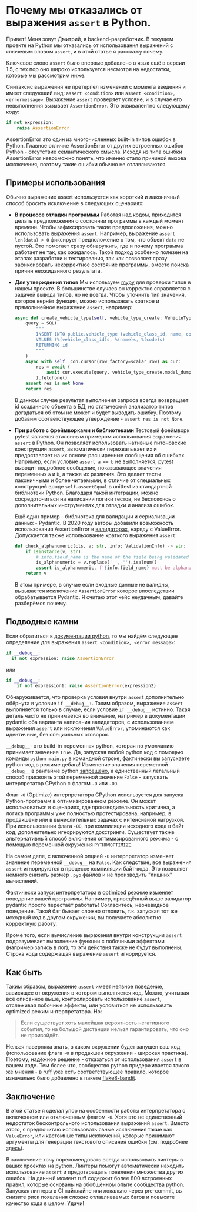# Почему мы отказались от выражения `assert` в Python.

Привет! Меня зовут Дмитрий, я backend-разработчик. В текущем проекте на Python мы отказались от использования выражений с ключевым словом `assert`, и в этой статье я расскажу почему.

Ключевое слово `assert` было впервые добавлено в язык ещё в версии 1.5, с тех пор оно широко используется несмотря на недостатки, которые мы рассмотрим ниже.

Синтаксис выражения не претерпел изменений с момента введения и имеет следующий вид: `assert <condition>` или `assert <condition>, <errormessage>`. Выражение `assert` проверяет условие, и в случае его невыполнения вызывает `AssertionError`. Это эквивалентно следующему коду:

```python
if not expression: 
    raise AssertionError
```

AssertionError это один из многочисленных built-in типов ошибок в Python. Главное отличие AssertionError от других встроенных ошибок Python - отсутствие семантического смысла. Исходя из типа ошибки AssertionError невозможно понять, что именно стало причиной вызова исключения, поэтому такие ошибки обычно не отлавливаются.

## Примеры использования

Обычно выражение assert используется как короткий и лаконичный способ бросить исключение в следующих сценариях:

* **В процессе отладки программы**
  Работая над кодом, приходится делать предположения о состоянии программы в каждый момент времени. Чтобы зафиксировать такие предположения, можно использовать выражения `assert`. Например, выражение `assert len(data) > 0` фиксирует предположение о том, что объект `data` не пустой. Это помогает сразу обнаружить, где и почему программа работает не так, как ожидалось. Такой подход особенно полезен на этапах разработки и тестирования, так как позволяет сразу зафиксировать некорректное состояние программы, вместо поиска причин неожиданного результата.
* **Для утверждения типов**
  Мы используем [mypy](https://mypy.readthedocs.io/en/stable/index.html) для проверки типов в нашем проекте. В большинстве случаев он корректно справляется с задачей вывода типов, но не всегда. Чтобы уточнить тип значения, которое вернёт функция, можно использовать краткое и прямолинейное выражение `assert`, например:

  ```python
  async def create_vehicle_type(self, vehicle_type_create: VehicleTypeCreate) -> int:
      query = SQL(
          """
          INSERT INTO public.vehicle_type (vehicle_class_id, name, code)
          VALUES (%(vehicle_class_id)s, %(name)s, %(code)s)
          RETURNING id
          """
      )
      async with self._con.cursor(row_factory=scalar_row) as cur:
          res = await (
              await cur.execute(query, vehicle_type_create.model_dump())
          ).fetchone()
      assert res is not None
      return res
  ```

  В данном случае результат выполнения запроса всегда возвращает id созданного объекта в БД, но статический анализатор типов догадаться об этом не может и будет выводить ошибку. Поэтому добавим соответствующее утверждение - `assert res is not None`.
* **При работе с фреймворками и библиотеками**
  Тестовый фреймворк pytest является эталонным примером использования выражения `assert` в Python. Он позволяет использовать нативные питоновские конструкции `assert`, автоматически перехватывает их и предоставляет на их основе расширенные сообщения об ошибках. Например, если условие `assert a == b` не выполняется, pytest выводит подробное сообщение, показывающее значения переменных `a` и `b`, а также их различия. Это делает тесты лаконичными и более читаемыми, в отличие от специальных конструкций вроде `self.assertEqual` в unittest из стандартной библиотеки Python. Благодаря такой интеграции, можно сосредоточиться на написании логики тестов, не беспокоясь о дополнительных инструментах для отладки и анализа ошибок.

  Ещё один пример - библиотека для валидации и сериализации данных - Pydantic. В 2020 году авторы добавили возможность использования AssertionError в [валидаторах](https://docs.pydantic.dev/latest/concepts/validators/#field-validators), наряду с ValueError. Допускается также использование краткого выражения `assert`:

  ```python
  def check_alphanumeric(cls, v: str, info: ValidationInfo) -> str:
      if isinstance(v, str):
          # info.field_name is the name of the field being validated
          is_alphanumeric = v.replace(' ', '').isalnum()
          assert is_alphanumeric, f'{info.field_name} must be alphanumeric'
      return v
  ```

  В этом примере, в случае если входные данные не валидны, вызывается исключение `AssertionError` которое впоследствии обрабатывается Pydantic. Я считаю этот кейс неудачным, давайте разберёмся почему.

## Подводные камни

Если обратиться к [документации python](https://docs.python.org/3.6/reference/simple_stmts.html#assert), то мы найдём следующее определение для выражения `assert <condition>, <error_message>`:

```python
if __debug__:
  if not expression: raise AssertionError
```

или

```python
if __debug__:
    if not expression1: raise AssertionError(expression2)
```

Обнаруживается, что проверка условия внутри `assert` дополнительно обёрнута в условие `if __debug__:`. Таким образом, выражение `assert` выполняется только в случае, если условие `if __debug__` истинно. Такая деталь часто не принимается во внимание, например в документации pydantic оба варианта написания валидаторов, с использованием выражения `assert` или исключения `ValueError`, упоминаются как идентичные, без специальных оговорок.

`__debug__`- это build-in переменная python, которая по умолчанию принимает значение `True`. Да, запуская любой python код с помощью команды `python main.py` в командной строке, фактически вы запускаете python-код в режиме дебага! Изменение значения переменной `__debug__` в рантайме python [запрещено](https://docs.python.org/3.6/reference/simple_stmts.html#assert), а единственный легальный способ присвоить этой переменной значение `False` - запускать интерпретатор CPython с флагом `-O` или `-OO`.

Флаг `-O` (Optimize) интерпретатора CPython используется для запуска Python-программ в оптимизированном режиме. Он может использоваться в сценариях, где производительность критична, а логика программы уже полностью протестирована, например, в продакшене или в вычислительных задачах с интенсивной нагрузкой. При использовании флага `-OO`, при компиляции исходного кода в байт код, дополнительно игнорируются докстринги. Существует также альтернативный способ включения оптимизированного режима - с помощью переменной окружения `PYTHONOPTIMIZE`.

На самом деле, с включенной опцией `-O` интерпретатор изменяет значение переменной `__debug__` на `False`. Как следствие, все выражения `assert` игнорируются в процессе компиляции байт-кода. Это позволяет немного снизить размер `.pyo` файлов и не производить "лишних" вычислений.

Фактически запуск интерпретатора в optimized режиме изменяет поведение вашей программы. Например, приведённый выше валидатор pydantic просто перестаёт работать! Согласитесь, неочевидное поведение. Такой баг бывает сложно отловить, т.к. запуская тот же исходный код в другом окружении, вы получаете абсолютно корректную работу.

Кроме того, если вычисление выражения внутри конструкции `assert` подразумевает выполнение функции с побочными эффектами (например запись в лог), то эти действия также не будут выполнены. Строка кода содержащая выражение `assert` игнорируется.

## Как быть

Таким образом, выражение `assert` имеет неявное поведение, зависящее от окружения в котором выполняется код. Можно, учитывая всё описанное выше, контролировать использование `assert`, отслеживая побочные эффекты, или условиться не использовать optimized режим интерпретатора. Но:

> Если существует хоть малейшая вероятность негативного события, то на большой дистанции нельзя гарантировать, что оно не произойдёт.

Нельзя наверняка знать, в каком окружении будет запущен ваш код (использование флага `-O` в продакшен окружении - широкая практика). Поэтому, надёжное решение - отказаться от использования `assert` в вашем коде. Тем более что, сообщество python придерживается такого же мнения - в [ruff](https://docs.astral.sh/ruff/rules/assert/) уже есть соответствующее правило, которое изначально было добавлено в пакете [flake8-bandit](https://pypi.org/project/flake8-bandit/).

## Заключение

В этой статье я сделал упор на особенности работы интерпретатора с включенном или отключенным флагом `-O`. Хотя это не единственный недостаток бесконтрольного использования выражений `assert`. Вместо этого, я предпочитаю использовать явные исключения такие как `ValueError`, или кастомные типы исключений, которые принимают аргументы для генерации текстового описания ошибки (см. подробнее [здесь](https://docs.astral.sh/ruff/rules/raise-vanilla-args/)).

В заключение хочу порекомендовать всегда использовать линтеры в ваших проектах на python. Линтеры помогут автоматически находить использование `assert` и предотвращать появления множества других ошибок. На данный момент ruff содержит более 800 встроенных правил, которые основаны на обобщённом опыте сообщества python. Запуская линтеры в CI пайплайне или локально через pre-commit, вы снизите риск появления сложно отлавливаемых багов и повысите качество кода в целом. Удачи!
